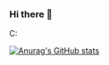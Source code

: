 ### Hi there 👋

<!--
**GuerreroVazquez/GuerreroVazquez** is a ✨ _special_ ✨ repository because its `README.md` (this file) appears on your GitHub profile.

Here are some ideas to get you started:

- 🔭 I’m currently working on ...
- 🌱 I’m currently learning ...
- 👯 I’m looking to collaborate on ...
- 🤔 I’m looking for help with ...
- 💬 Ask me about ...
- 📫 How to reach me: ...
- 😄 Pronouns: ...
- ⚡ Fun fact: ...
-->

C:

[![Anurag's GitHub stats](https://github-readme-stats.vercel.app/api?username=guerrerovazquez)](https://github.com/anuraghazra/github-readme-stats)



